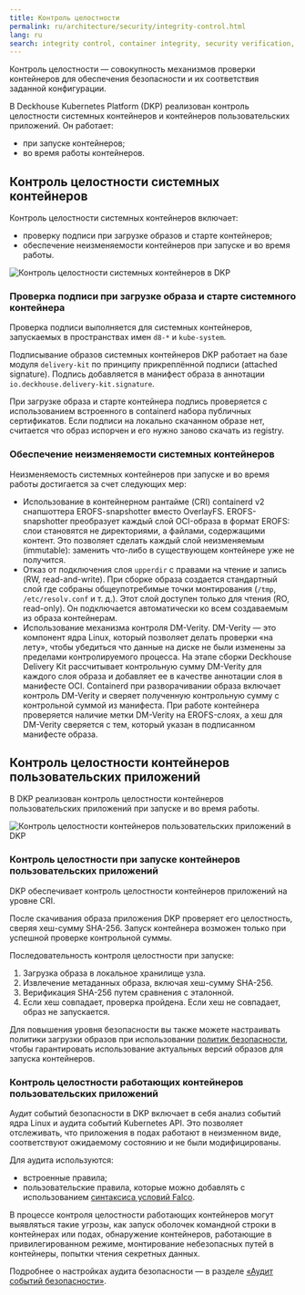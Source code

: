 ```yaml
---
title: Контроль целостности
permalink: ru/architecture/security/integrity-control.html
lang: ru
search: integrity control, container integrity, security verification, container validation, integrity checking, контроль целостности, проверка безопасности, валидация контейнеров, проверка целостности
---
```


Контроль целостности — совокупность механизмов проверки контейнеров для обеспечения безопасности и их соответствия заданной конфигурации.

В Deckhouse Kubernetes Platform (DKP) реализован контроль целостности системных контейнеров и контейнеров пользовательских приложений. Он работает:

- при запуске контейнеров;
- во время работы контейнеров.

## Контроль целостности системных контейнеров

Контроль целостности системных контейнеров включает:

- проверку подписи при загрузке образов и старте контейнеров;
- обеспечение неизменяемости контейнеров при запуске и во время работы.

![Контроль целостности системных контейнеров в DKP](../../images/architecture/security/integrity-control-system-applications.png)

### Проверка подписи при загрузке образа и старте системного контейнера

Проверка подписи выполняется для системных контейнеров, запускаемых в пространствах имен `d8-*` и `kube-system`.

Подписывание образов системных контейнеров DKP работает на базе модуля `delivery-kit` по принципу прикреплённой подписи (attached signature). Подпись добавляется в манифест образа в аннотации `io.deckhouse.delivery-kit.signature`.

При загрузке образа и старте контейнера подпись проверяется с использованием встроенного в containerd набора публичных сертификатов. Если подписи на локально скачанном образе нет, считается что образ испорчен и его нужно заново скачать из registry.

### Обеспечение неизменяемости системных контейнеров

Неизменяемость системных контейнеров при запуске и во время работы достигается за счет следующих мер:

- Использование в контейнерном рантайме (CRI) containerd v2 снапшоттера EROFS-snapshotter вместо OverlayFS. EROFS-snapshotter преобразует каждый слой OCI-образа в формат EROFS: слои становятся не директориями, а файлами, содержащими контент. Это позволяет сделать каждый слой неизменяемым (immutable): заменить что-либо в существующем контейнере уже не получится.
- Отказ от подключения слоя `upperdir` с правами на чтение и запись (RW, read-and-write). При сборке образа создается стандартный слой где собраны общеупотребимые точки монтирования (`/tmp`, `/etc/resolv.conf` и т. д.). Этот слой доступен только для чтения (RO, read-only). Он подключается автоматически ко всем создаваемым из образа контейнерам.
- Использование механизма контроля DM-Verity. DM-Verity — это компонент ядра Linux, который позволяет делать проверки «на лету», чтобы убедиться что данные на диске не были изменены за пределами контролируемого процесса. На этапе сборки Deckhouse Delivery Kit рассчитывает контрольную сумму DM-Verity для каждого слоя образа и добавляет ее в качестве аннотации слоя в манифесте OCI.
Containerd при разворачивании образа включает контроль DM-Verity и сверяет полученную контрольную сумму с контрольной суммой из манифеста. При работе контейнера проверяется наличие метки DM-Verity на EROFS-слоях, а хеш для DM-Verity сверяется с тем, который указан в подписанном манифесте образа.

## Контроль целостности контейнеров пользовательских приложений

В DKP реализован контроль целостности контейнеров пользовательских приложений при запуске и во время работы.

![Контроль целостности контейнеров пользовательских приложений в DKP](../../images/architecture/security/integrity-control-user-applications.png)

### Контроль целостности при запуске контейнеров пользовательских приложений

DKP обеспечивает контроль целостности контейнеров приложений на уровне CRI.

После скачивания образа приложения DKP проверяет его целостность, сверяя хеш-сумму SHA-256.
Запуск контейнера возможен только при успешной проверке контрольной суммы.

Последовательность контроля целостности при запуске:

1. Загрузка образа в локальное хранилище узла.
1. Извлечение метаданных образа, включая хеш-сумму SHA-256.
1. Верификация SHA-256 путем сравнения с эталонной.
1. Если хеш совпадает, проверка пройдена. Если хеш не совпадает, образ не запускается.

Для повышения уровня безопасности вы также можете настраивать политики загрузки образов при использовании [политик безопасности](../../admin/configuration/security/policies.html), чтобы гарантировать использование актуальных версий образов для запуска контейнеров.

### Контроль целостности работающих контейнеров пользовательских приложений

Аудит событий безопасности в DKP включает в себя анализ событий ядра Linux и аудита событий Kubernetes API. Это позволяет отслеживать, что приложения в подах работают в неизменном виде, соответствуют ожидаемому состоянию и не были модифицированы.

Для аудита используются:

- встроенные правила;
- пользовательские правила, которые можно добавлять с использованием [синтаксиса условий Falco](https://falco.org/docs/concepts/rules/conditions/).

В процессе контроля целостности работающих контейнеров могут выявляться такие угрозы, как запуск оболочек командной строки в контейнерах или подах, обнаружение контейнеров, работающие в привилегированном режиме, монтирование небезопасных путей в контейнеры, попытки чтения секретных данных.

Подробнее о настройках аудита безопасности — в разделе [«Аудит событий безопасности»](../../admin/configuration/security/events/runtime-audit.html).
